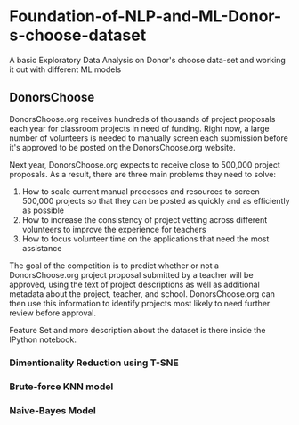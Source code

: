 # Foundation-of-NLP-and-ML-Donor-s-choose-dataset
A basic Exploratory Data Analysis on Donor's choose data-set and working it out with different ML models

## DonorsChoose

DonorsChoose.org receives hundreds of thousands of project proposals each year for classroom projects in need of funding. Right now, a large number of volunteers is needed to manually screen each submission before it's approved to be posted on the DonorsChoose.org website.

Next year, DonorsChoose.org expects to receive close to 500,000 project proposals. As a result, there are three main problems they need to solve:

1) How to scale current manual processes and resources to screen 500,000 projects so that they can be posted as quickly and as efficiently as possible
2) How to increase the consistency of project vetting across different volunteers to improve the experience for teachers
3) How to focus volunteer time on the applications that need the most assistance

The goal of the competition is to predict whether or not a DonorsChoose.org project proposal submitted by a teacher will be approved, using the text of project descriptions as well as additional metadata about the project, teacher, and school. DonorsChoose.org can then use this information to identify projects most likely to need further review before approval.

Feature Set and more description about the dataset is there inside the IPython notebook.

### Dimentionality Reduction using T-SNE
### Brute-force KNN model
### Naive-Bayes Model

